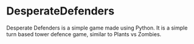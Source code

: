 # DesperateDefenders
Desperate Defenders is a simple game made using Python. It is a simple turn based tower defence game, similar to Plants vs Zombies. 
